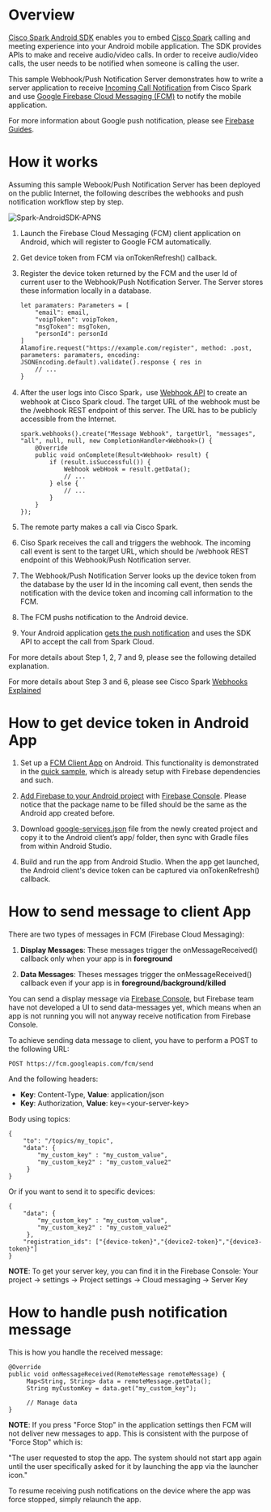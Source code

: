 ﻿# Overview

[Cisco Spark Android SDK](https://developer.ciscospark.com/sdk-for-android.html) enables you to embed [Cisco Spark](https://www.ciscospark.com/) calling and meeting experience into your Android mobile application. The SDK provides APIs to make and receive audio/video calls. In order to receive audio/video calls, the user needs to be notified when someone is calling the user.

This sample Webhook/Push Notification Server demonstrates how to write a server application to receive [Incoming Call Notification](https://developer.ciscospark.com/sdk-for-android.html) from Cisco Spark and use [Google Firebase Cloud Messaging (FCM)](https://firebase.google.com/docs/cloud-messaging/) to notify the mobile application.

For more information about Google push notification, please see [Firebase Guides](https://firebase.google.com/docs/guides/).

# How it works

Assuming this sample Webook/Push Notification Server has been deployed on the public Internet, the following describes the webhooks and push notification workflow step by step.

![Spark-AndroidSDK-APNS](https://github.com/ciscospark/spark-android-sdk-example-push-notification-server/blob/master/Spark-ANDROIDSDK-APNS.png)

1. Launch the Firebase Cloud Messaging (FCM) client application on Android, which will register to Google FCM automatically.

2. Get device token from FCM via onTokenRefresh() callback.

3. Register the device token returned by the FCM and the user Id of current user to the  Webhook/Push Notification Server. The Server stores these information locally in a database.
	```
	let paramaters: Parameters = [
		"email": email,
		"voipToken": voipToken,
		"msgToken": msgToken,
		"personId": personId
	]
	Alamofire.request("https://example.com/register", method: .post, parameters: paramaters, encoding: JSONEncoding.default).validate().response { res in
		// ...
	}
	```

4. After the user logs into Cisco Spark，use [Webhook API](https://ciscospark.github.io/spark-android-sdk) to create an webhook at Cisco Spark cloud. The target URL of the webhook must be the /webhook REST endpoint of this server. The URL has to be publicly accessible from the Internet.
	```
	spark.webhooks().create("Message Webhook", targetUrl, "messages", "all", null, null, new CompletionHandler<Webhook>() {
	    @Override
	    public void onComplete(Result<Webhook> result) {
			if (result.isSuccessful()) {
	            Webhook webHook = result.getData();
	            // ...
	        } else {
	            // ...
	        }
		}
	});
	```

5. The remote party makes a call via Cisco Spark.

6. Ciso Spark receives the call and triggers the webhook. The incoming call event is sent to the target URL, which should be /webhook REST endpoint of this Webhook/Push Notification server.

7. The Webhook/Push Notification Server looks up the device token from the database by the user Id in the incoming call event, then sends the notification with the device token and incoming call information to the FCM.

8. The FCM pushs notification to the Android device.

9. Your Android application [gets the push notification](https://github.com/firebase/quickstart-android/blob/master/messaging/app/src/main/java/com/google/firebase/quickstart/fcm/MyFirebaseMessagingService.java) and uses the SDK API to accept the call from Spark Cloud.

For more details about Step 1, 2, 7 and 9, please see the following detailed explanation.

For more details about Step 3 and 6, please see Cisco Spark [Webhooks Explained](https://developer.ciscospark.com/webhooks-explained.html)

# How to get device token in Android App

1. Set up a [FCM Client App](https://firebase.google.com/docs/cloud-messaging/android/client) on Android. This functionality is demonstrated in the [quick sample](https://github.com/firebase/quickstart-android/tree/master/messaging), which is already setup with Firebase dependencies and such.

2. [Add Firebase to your Android project](https://firebase.google.com/docs/android/setup) with [Firebase Console](https://console.firebase.google.com/). Please notice that the package name to be filled should be the same as the Android app created before.

3. Download [google-services.json](https://support.google.com/firebase/answer/7015592) file from the newly created project and copy it to the Android client’s app/ folder, then sync with Gradle files from within Android Studio.

4. Build and run the app from Android Studio. When the app get launched, the Android client's device token can be captured via onTokenRefresh() callback.

# How to send message to client App

There are two types of messages in FCM (Firebase Cloud Messaging):

1. **Display Messages**: These messages trigger the onMessageReceived() callback only when your app is in **foreground**

2. **Data Messages**: Theses messages trigger the onMessageReceived() callback even if your app is in **foreground/background/killed**

You can send a display message via [Firebase Console](https://console.firebase.google.com/project/_/notification), but Firebase team have not developed a UI to send data-messages yet, which means when an app is not running you will not anyway receive notification from Firebase Console.

To achieve sending data message to client, you have to perform a POST to the following URL:
```
POST https://fcm.googleapis.com/fcm/send
```
And the following headers:

* **Key**: Content-Type, **Value**: application/json
* **Key**: Authorization, **Value**: key=&lt;your-server-key&gt;

Body using topics:
```
{
    "to": "/topics/my_topic",
    "data": {
        "my_custom_key" : "my_custom_value",
        "my_custom_key2" : "my_custom_value2"
     }
}
```
Or if you want to send it to specific devices:
```
{
    "data": {
        "my_custom_key" : "my_custom_value",
        "my_custom_key2" : "my_custom_value2"
     },
    "registration_ids": ["{device-token}","{device2-token}","{device3-token}"]
}
```
**NOTE**: To get your server key, you can find it in the Firebase Console: Your project -> settings -> Project settings -> Cloud messaging -> Server Key

# How to handle push notification message

This is how you handle the received message:
```
@Override
public void onMessageReceived(RemoteMessage remoteMessage) { 
     Map<String, String> data = remoteMessage.getData();
     String myCustomKey = data.get("my_custom_key");

     // Manage data
}
```
**NOTE**: If you press "Force Stop" in the application settings then FCM will not deliver new messages to app. This is consistent with the purpose of "Force Stop" which is:

"The user requested to stop the app. The system should not start app again until the user specifically asked for it by launching the app via the launcher icon."

To resume receiving push notifications on the device where the app was force stopped, simply relaunch the app. 